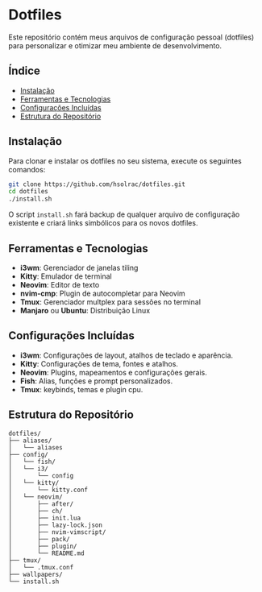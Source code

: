 # Dotfiles

Este repositório contém meus arquivos de configuração pessoal (dotfiles) para personalizar e otimizar meu ambiente de desenvolvimento.

## Índice

- [Instalação](#instalação)
- [Ferramentas e Tecnologias](#ferramentas-e-tecnologias)
- [Configurações Incluídas](#configurações-incluídas)
- [Estrutura do Repositório](#estrutura-do-repositório)

## Instalação

Para clonar e instalar os dotfiles no seu sistema, execute os seguintes comandos:

```bash
git clone https://github.com/hsolrac/dotfiles.git
cd dotfiles
./install.sh
```

O script `install.sh` fará backup de qualquer arquivo de configuração existente e criará links simbólicos para os novos dotfiles.

## Ferramentas e Tecnologias

- **i3wm**: Gerenciador de janelas tiling
- **Kitty**: Emulador de terminal
- **Neovim**: Editor de texto
- **nvim-cmp**: Plugin de autocompletar para Neovim
- **Tmux**: Gerenciador multplex para sessões no terminal
- **Manjaro** ou **Ubuntu**: Distribuição Linux

## Configurações Incluídas

- **i3wm**: Configurações de layout, atalhos de teclado e aparência.
- **Kitty**: Configurações de tema, fontes e atalhos.
- **Neovim**: Plugins, mapeamentos e configurações gerais.
- **Fish**: Alias, funções e prompt personalizados.
- **Tmux**: keybinds, temas e plugin cpu.

## Estrutura do Repositório

```plaintext
dotfiles/
├── aliases/
│   └── aliases
├── config/
│   └── fish/
│   └── i3/
│       └── config
│   └── kitty/
│       └── kitty.conf
│   └── neovim/
│       ├── after/
│       ├── ch/
│       ├── init.lua
│       ├── lazy-lock.json
│       ├── nvim-vimscript/
│       ├── pack/
│       ├── plugin/
│       └── README.md
├── tmux/
│   └── .tmux.conf
├── wallpapers/
└── install.sh
```
